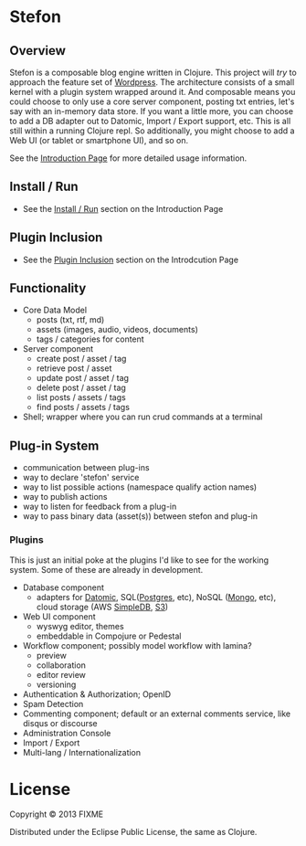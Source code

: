# Stefon

## Overview

Stefon is a composable blog engine written in Clojure. This project will *try* to approach the feature set of [Wordpress](http://codex.wordpress.org/WordPress_Features). The architecture consists of a small kernel with a plugin system wrapped around it. And composable means you could choose to only use a core server component, posting txt entries, let's say with an in-memory data store. If you want a little more, you can choose to add a DB adapter out to Datomic, Import / Export support, etc. This is all still within a running Clojure repl. So additionally, you might choose to add a Web UI (or tablet or smartphone UI), and so on.

See the [Introduction Page](doc/intro.md) for more detailed usage information.

## Install / Run
 * See the [Install / Run](doc/intro.md#install--run) section on the Introduction Page

## Plugin Inclusion
 * See the [Plugin Inclusion](doc/intro.md#plugin-inclusion) section on the Introdcution Page

## Functionality

 * Core Data Model
   * posts (txt, rtf, md)
   * assets (images, audio, videos, documents)
   * tags / categories for content
 * Server component
   * create post / asset / tag
   * retrieve post / asset
   * update post / asset / tag
   * delete post / asset / tag
   * list posts / assets / tags
   * find posts / assets / tags
 * Shell; wrapper where you can run crud commands at a terminal

## Plug-in System
   * communication between plug-ins
   * way to declare 'stefon' service
   * way to list possible actions (namespace qualify action names)
   * way to publish actions
   * way to listen for feedback from a plug-in
   * way to pass binary data (asset(s)) between stefon and plug-in

### Plugins

This is just an initial poke at the plugins I'd like to see for the working system. Some of these are already in development.
   * Database component
     * adapters for [Datomic](http://www.datomic.com), SQL([Postgres](http://www.postgresql.org), etc), NoSQL ([Mongo](http://www.mongodb.org), etc), cloud storage (AWS [SimpleDB](http://aws.amazon.com/simpledb), [S3](http://aws.amazon.com/s3))
   * Web UI component
     * wyswyg editor, themes
     * embeddable in Compojure or Pedestal
   * Workflow component; possibly model workflow with lamina?
     * preview
     * collaboration
     * editor review
     * versioning
   * Authentication & Authorization; OpenID
   * Spam Detection
   * Commenting component; default or an external comments service, like disqus or discourse
   * Administration Console
   * Import / Export
   * Multi-lang / Internationalization


# License

Copyright © 2013 FIXME

Distributed under the Eclipse Public License, the same as Clojure.
